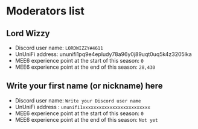 # Moderators list

## Lord Wizzy



- Discord user name: `LORDWIZZY#4611`
- UnUniFi address: ununifi1pq9e4epludy78a96y0j89uqt0uq5k4z3205lka
- MEE6 experience point at the start of this season: `0`
- MEE6 experience point at the end of this season: `28,430`

## Write your first name (or nickname) here



- Discord user name: `Write your Discord user name`
- UnUniFi address : `ununifi1xxxxxxxxxxxxxxxxxxxxxxxxx`
- MEE6 experience point at the start of this season: `0`
- MEE6 experience point at the end of this season: `Not yet`
